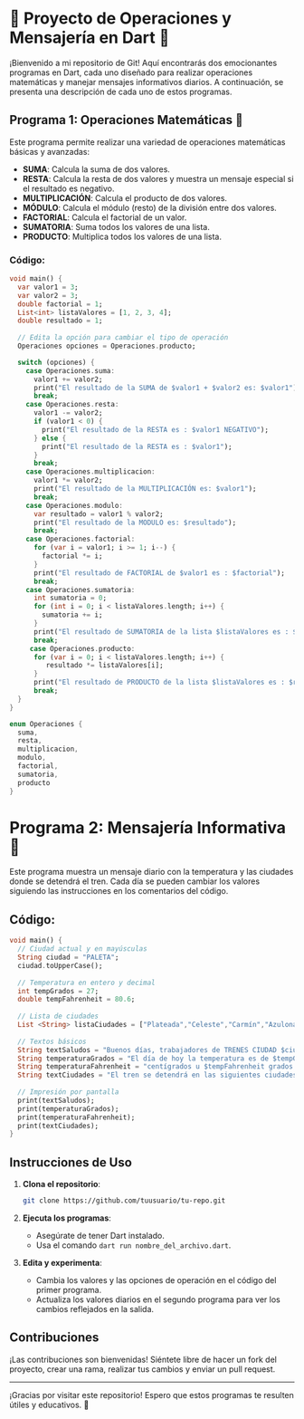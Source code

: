 # 🚀 Proyecto de Operaciones y Mensajería en Dart 🚀

¡Bienvenido a mi repositorio de Git! Aquí encontrarás dos emocionantes programas en Dart, cada uno diseñado para realizar operaciones matemáticas y manejar mensajes informativos diarios. A continuación, se presenta una descripción de cada uno de estos programas.

## Programa 1: Operaciones Matemáticas 🧮

Este programa permite realizar una variedad de operaciones matemáticas básicas y avanzadas:

- **SUMA**: Calcula la suma de dos valores.
- **RESTA**: Calcula la resta de dos valores y muestra un mensaje especial si el resultado es negativo.
- **MULTIPLICACIÓN**: Calcula el producto de dos valores.
- **MÓDULO**: Calcula el módulo (resto) de la división entre dos valores.
- **FACTORIAL**: Calcula el factorial de un valor.
- **SUMATORIA**: Suma todos los valores de una lista.
- **PRODUCTO**: Multiplica todos los valores de una lista.

### Código:

```dart
void main() {
  var valor1 = 3;
  var valor2 = 3;
  double factorial = 1;
  List<int> listaValores = [1, 2, 3, 4];
  double resultado = 1;
  
  // Edita la opción para cambiar el tipo de operación
  Operaciones opciones = Operaciones.producto;

  switch (opciones) {
    case Operaciones.suma:
      valor1 += valor2;
      print("El resultado de la SUMA de $valor1 + $valor2 es: $valor1");
      break;
    case Operaciones.resta:
      valor1 -= valor2;
      if (valor1 < 0) {
        print("El resultado de la RESTA es : $valor1 NEGATIVO");
      } else {
        print("El resultado de la RESTA es : $valor1");
      }
      break;
    case Operaciones.multiplicacion:
      valor1 *= valor2;
      print("El resultado de la MULTIPLICACIÓN es: $valor1");
      break;
    case Operaciones.modulo:
      var resultado = valor1 % valor2;
      print("El resultado de la MODULO es: $resultado");
      break;
    case Operaciones.factorial:
      for (var i = valor1; i >= 1; i--) {
        factorial *= i;
      }
      print("El resultado de FACTORIAL de $valor1 es : $factorial");
      break;
    case Operaciones.sumatoria:
      int sumatoria = 0;
      for (int i = 0; i < listaValores.length; i++) {
        sumatoria += i;
      }
      print("El resultado de SUMATORIA de la lista $listaValores es : $sumatoria");
      break;
     case Operaciones.producto:
      for (var i = 0; i < listaValores.length; i++) {
         resultado *= listaValores[i];
      }
      print("El resultado de PRODUCTO de la lista $listaValores es : $resultado");
      break;
  }
}

enum Operaciones {
  suma,
  resta,
  multiplicacion,
  modulo,
  factorial,
  sumatoria,
  producto
}
```

# Programa 2: Mensajería Informativa 📢

Este programa muestra un mensaje diario con la temperatura y las ciudades donde se detendrá el tren. Cada día se pueden cambiar los valores siguiendo las instrucciones en los comentarios del código.

## Código:

```dart
void main() {
  // Ciudad actual y en mayúsculas
  String ciudad = "PALETA";
  ciudad.toUpperCase();
  
  // Temperatura en entero y decimal
  int tempGrados = 27;
  double tempFahrenheit = 80.6;
  
  // Lista de ciudades
  List <String> listaCiudades = ["Plateada","Celeste","Carmín","Azulona"];
  
  // Textos básicos
  String textSaludos = "Buenos días, trabajadores de TRENES CIUDAD $ciudad!!!";
  String temperaturaGrados = "El día de hoy la temperatura es de $tempGrados grados"; 
  String temperaturaFahrenheit = "centígrados u $tempFahrenheit grados Fahrenheit.";
  String textCiudades = "El tren se detendrá en las siguientes ciudades: $listaCiudades";
  
  // Impresión por pantalla
  print(textSaludos);
  print(temperaturaGrados);
  print(temperaturaFahrenheit);
  print(textCiudades);
}
```
## Instrucciones de Uso

1. **Clona el repositorio**: 
    ```sh
    git clone https://github.com/tuusuario/tu-repo.git
    ```

2. **Ejecuta los programas**:
    - Asegúrate de tener Dart instalado.
    - Usa el comando `dart run nombre_del_archivo.dart`.

3. **Edita y experimenta**:
    - Cambia los valores y las opciones de operación en el código del primer programa.
    - Actualiza los valores diarios en el segundo programa para ver los cambios reflejados en la salida.

## Contribuciones

¡Las contribuciones son bienvenidas! Siéntete libre de hacer un fork del proyecto, crear una rama, realizar tus cambios y enviar un pull request.

---

¡Gracias por visitar este repositorio! Espero que estos programas te resulten útiles y educativos. 🚀
